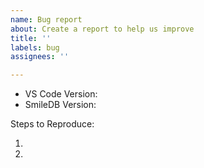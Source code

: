 ```yaml
---
name: Bug report
about: Create a report to help us improve
title: ''
labels: bug
assignees: ''

---
```


<!-- bug report description -->

- VS Code Version: 
- SmileDB Version: 

Steps to Reproduce:

1. 
2.
